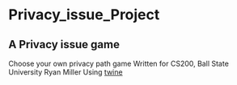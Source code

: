 # Privacy_issue_Project

## A Privacy issue game

Choose your own privacy path game
Written for CS200, Ball State University
Ryan Miller
Using [twine](https://twinery.org)

